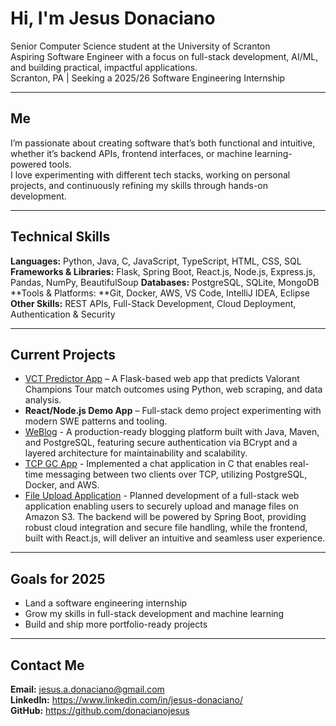 # Hi, I'm Jesus Donaciano
Senior Computer Science student at the University of Scranton  
Aspiring Software Engineer with a focus on full-stack development, AI/ML, and building practical, impactful applications.  
Scranton, PA | Seeking a 2025/26 Software Engineering Internship  

---

## Me
I’m passionate about creating software that’s both functional and intuitive, whether it’s backend APIs, frontend interfaces, or machine learning-powered tools.  
I love experimenting with different tech stacks, working on personal projects, and continuously refining my skills through hands-on development.  

---

## Technical Skills
**Languages:** Python, Java, C, JavaScript, TypeScript, HTML, CSS, SQL
**Frameworks & Libraries:** Flask, Spring Boot, React.js, Node.js, Express.js, Pandas, NumPy, BeautifulSoup
**Databases:** PostgreSQL, SQLite, MongoDB
**Tools & Platforms: **Git, Docker, AWS, VS Code, IntelliJ IDEA, Eclipse
**Other Skills:** REST APIs, Full-Stack Development, Cloud Deployment, Authentication & Security  

---

## Current Projects

- [VCT Predictor App](https://github.com/donacianojesus/VCTPredictorAPP) – A Flask-based web app that predicts Valorant Champions Tour match outcomes using Python, web scraping, and data analysis.  
- **React/Node.js Demo App** – Full-stack demo project experimenting with modern SWE patterns and tooling.  
- [WeBlog](https://github.com/donacianojesus/WeBlog) - A production-ready blogging platform built with Java, Maven, and PostgreSQL, featuring secure authentication via BCrypt and a layered architecture for maintainability and scalability.
- [TCP GC App](https://github.com/donacianojesus/client_server_gc) - Implemented a chat application in C that enables real-time messaging between two clients over TCP, utilizing PostgreSQL, Docker, and AWS.
- [File Upload Application](https://github.com/donacianojesus/File-Upload-Application) - Planned development of a full-stack web application enabling users to securely upload and manage files on Amazon S3. The backend will be powered by Spring Boot, providing robust cloud integration and secure file handling, while the frontend, built with React.js, will deliver an intuitive and seamless user experience.
---

## Goals for 2025
- Land a software engineering internship  
- Grow my skills in full-stack development and machine learning  
- Build and ship more portfolio-ready projects  

---

## Contact Me
**Email:** jesus.a.donaciano@gmail.com  
**LinkedIn:** https://www.linkedin.com/in/jesus-donaciano/   
**GitHub:** https://github.com/donacianojesus
